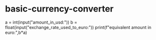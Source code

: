 # basic-currency-converter
a = int(input("amount_in_usd:"))
b = float(input("exchange_rate_used_to_euro:"))
print(f"equivalent amount in euro:",b*a)          

